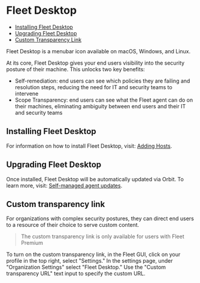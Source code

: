 # Fleet Desktop
- [Installing Fleet Desktop](#installing-fleet-desktop)
- [Upgrading Fleet Desktop](#upgrading-fleet-desktop)
- [Custom Transparency Link](#custom-transparency-link)

Fleet Desktop is a menubar icon available on macOS, Windows, and Linux. 

At its core, Fleet Desktop gives your end users visibility into the security posture of their machine. This unlocks two key benefits:
* Self-remediation: end users can see which policies they are failing and resolution steps, reducing the need for IT and security teams to intervene
* Scope Transparency: end users can see what the Fleet agent can do on their machines, eliminating ambiguity between end users and their IT and security teams

## Installing Fleet Desktop
For information on how to install Fleet Desktop, visit: [Adding Hosts](https://fleetdm.com/docs/using-fleet/adding-hosts#fleet-desktop).

## Upgrading Fleet Desktop
Once installed, Fleet Desktop will be automatically updated via Orbit. To learn more, visit: [Self-managed agent updates](https://fleetdm.com/docs/deploying/fleetctl-agent-updates#self-managed-agent-updates).

## Custom transparency link
For organizations with complex security postures, they can direct end users to a resource of their choice to serve custom content.

> The custom transparency link is only available for users with Fleet Premium

To turn on the custom transparency link, in the Fleet GUI, click on your profile in the top right, select "Settings."
In the settings page, under "Organization Settings" select "Fleet Desktop." Use the "Custom transparency URL" text input to specify the custom URL.

<meta name="pageOrderInSection" value="450">
